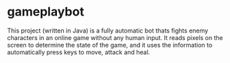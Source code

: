 # gameplaybot

This project (written in Java) is a fully automatic bot thats fights enemy characters in an online game without any human input. It reads pixels on the screen to determine the state of the game, and it uses the information to automatically press keys to move, attack and heal.
